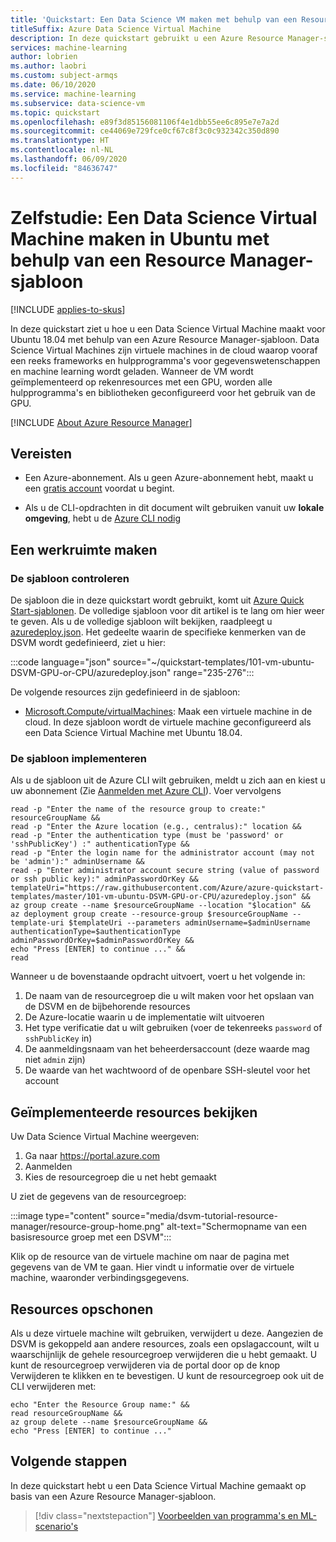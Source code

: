 ```yaml
---
title: 'Quickstart: Een Data Science VM maken met behulp van een Resource Manager-sjabloon'
titleSuffix: Azure Data Science Virtual Machine
description: In deze quickstart gebruikt u een Azure Resource Manager-sjabloon om snel een Data Science Virtual Machine te implementeren.
services: machine-learning
author: lobrien
ms.author: laobri
ms.custom: subject-armqs
ms.date: 06/10/2020
ms.service: machine-learning
ms.subservice: data-science-vm
ms.topic: quickstart
ms.openlocfilehash: e89f3d85156081106f4e1dbb55ee6c895e7e7a2d
ms.sourcegitcommit: ce44069e729fce0cf67c8f3c0c932342c350d890
ms.translationtype: HT
ms.contentlocale: nl-NL
ms.lasthandoff: 06/09/2020
ms.locfileid: "84636747"
---
```

# <a name="tutorial-create-an-ubuntu-data-science-virtual-machine-using-a-resource-manager-template"></a>Zelfstudie: Een Data Science Virtual Machine maken in Ubuntu met behulp van een Resource Manager-sjabloon
[!INCLUDE [applies-to-skus](../../../includes/aml-applies-to-basic-enterprise-sku.md)]

In deze quickstart ziet u hoe u een Data Science Virtual Machine maakt voor Ubuntu 18.04 met behulp van een Azure Resource Manager-sjabloon. Data Science Virtual Machines zijn virtuele machines in de cloud waarop vooraf een reeks frameworks en hulpprogramma's voor gegevenswetenschappen en machine learning wordt geladen. Wanneer de VM wordt geïmplementeerd op rekenresources met een GPU, worden alle hulpprogramma's en bibliotheken geconfigureerd voor het gebruik van de GPU. 

[!INCLUDE [About Azure Resource Manager](../../../includes/resource-manager-quickstart-introduction.md)]

## <a name="prerequisites"></a>Vereisten

* Een Azure-abonnement. Als u geen Azure-abonnement hebt, maakt u een [gratis account](https://aka.ms/AMLFree) voordat u begint.

* Als u de CLI-opdrachten in dit document wilt gebruiken vanuit uw **lokale omgeving**, hebt u de [Azure CLI nodig](https://docs.microsoft.com/cli/azure/install-azure-cli?view=azure-cli-latest)

## <a name="create-a-workspace"></a>Een werkruimte maken

### <a name="review-the-template"></a>De sjabloon controleren

De sjabloon die in deze quickstart wordt gebruikt, komt uit [Azure Quick Start-sjablonen](https://azure.microsoft.com/resources/templates/101-vm-ubuntu-DSVM-GPU-or-CPU/). De volledige sjabloon voor dit artikel is te lang om hier weer te geven. Als u de volledige sjabloon wilt bekijken, raadpleegt u [azuredeploy.json](https://raw.githubusercontent.com/Azure/azure-quickstart-templates/master/101-vm-ubuntu-DSVM-GPU-or-CPU/azuredeploy.json). Het gedeelte waarin de specifieke kenmerken van de DSVM wordt gedefinieerd, ziet u hier:

:::code language="json" source="~/quickstart-templates/101-vm-ubuntu-DSVM-GPU-or-CPU/azuredeploy.json" range="235-276":::

De volgende resources zijn gedefinieerd in de sjabloon:

* [Microsoft.Compute/virtualMachines](/azure/templates/microsoft.compute/virtualmachines): Maak een virtuele machine in de cloud. In deze sjabloon wordt de virtuele machine geconfigureerd als een Data Science Virtual Machine met Ubuntu 18.04.

### <a name="deploy-the-template"></a>De sjabloon implementeren 

Als u de sjabloon uit de Azure CLI wilt gebruiken, meldt u zich aan en kiest u uw abonnement (Zie [Aanmelden met Azure CLI](https://docs.microsoft.com/cli/azure/authenticate-azure-cli?view=azure-cli-latest)). Voer vervolgens

```azurecli-interactive
read -p "Enter the name of the resource group to create:" resourceGroupName &&
read -p "Enter the Azure location (e.g., centralus):" location &&
read -p "Enter the authentication type (must be 'password' or 'sshPublicKey') :" authenticationType &&
read -p "Enter the login name for the administrator account (may not be 'admin'):" adminUsername &&
read -p "Enter administrator account secure string (value of password or ssh public key):" adminPasswordOrKey &&
templateUri="https://raw.githubusercontent.com/Azure/azure-quickstart-templates/master/101-vm-ubuntu-DSVM-GPU-or-CPU/azuredeploy.json" &&
az group create --name $resourceGroupName --location "$location" &&
az deployment group create --resource-group $resourceGroupName --template-uri $templateUri --parameters adminUsername=$adminUsername authenticationType=$authenticationType adminPasswordOrKey=$adminPasswordOrKey && 
echo "Press [ENTER] to continue ..." &&
read
```

Wanneer u de bovenstaande opdracht uitvoert, voert u het volgende in:

1. De naam van de resourcegroep die u wilt maken voor het opslaan van de DSVM en de bijbehorende resources 
1. De Azure-locatie waarin u de implementatie wilt uitvoeren
1. Het type verificatie dat u wilt gebruiken (voer de tekenreeks `password` of `sshPublicKey` in)
1. De aanmeldingsnaam van het beheerdersaccount (deze waarde mag niet `admin` zijn)
1. De waarde van het wachtwoord of de openbare SSH-sleutel voor het account

## <a name="review-deployed-resources"></a>Geïmplementeerde resources bekijken

Uw Data Science Virtual Machine weergeven:

1. Ga naar https://portal.azure.com 
1. Aanmelden 
1. Kies de resourcegroep die u net hebt gemaakt

U ziet de gegevens van de resourcegroep: 

:::image type="content" source="media/dsvm-tutorial-resource-manager/resource-group-home.png" alt-text="Schermopname van een basisresource groep met een DSVM":::

Klik op de resource van de virtuele machine om naar de pagina met gegevens van de VM te gaan. Hier vindt u informatie over de virtuele machine, waaronder verbindingsgegevens. 

## <a name="clean-up-resources"></a>Resources opschonen

Als u deze virtuele machine wilt gebruiken, verwijdert u deze. Aangezien de DSVM is gekoppeld aan andere resources, zoals een opslagaccount, wilt u waarschijnlijk de gehele resourcegroep verwijderen die u hebt gemaakt. U kunt de resourcegroep verwijderen via de portal door op de knop Verwijderen te klikken en te bevestigen. U kunt de resourcegroep ook uit de CLI verwijderen met: 

```azurecli-interactive
echo "Enter the Resource Group name:" &&
read resourceGroupName &&
az group delete --name $resourceGroupName &&
echo "Press [ENTER] to continue ..."
```

## <a name="next-steps"></a>Volgende stappen

In deze quickstart hebt u een Data Science Virtual Machine gemaakt op basis van een Azure Resource Manager-sjabloon. 

> [!div class="nextstepaction"]
> [Voorbeelden van programma's en ML-scenario's](dsvm-samples-and-walkthroughs.md)
